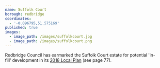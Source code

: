 ```yaml
---
name: Suffolk Court 
borough: redbridge
coordinates:
  - '-0.096795,51.575169'
published: true
images:
  - image_path: /images/suffolkcourt.jpg
  - image_path: /images/suffolkcourt.png
---
```

Redbridge Council has earmarked the Suffolk Court estate for potential 'in-fill' development in its [2018 Local Plan](/images/redbridgelocalplan.pdf) (see page 77).


